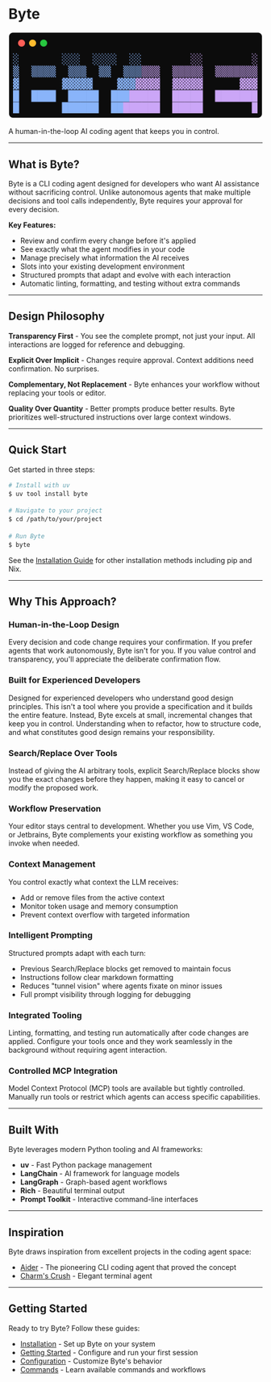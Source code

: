# Byte

<p align="center"><img alt="Byte Logo" src="images/logo.svg" /></p>

A human-in-the-loop AI coding agent that keeps you in control.

---

## What is Byte?

Byte is a CLI coding agent designed for developers who want AI assistance without sacrificing control. Unlike autonomous agents that make multiple decisions and tool calls independently, Byte requires your approval for every decision.

**Key Features:**

- Review and confirm every change before it's applied
- See exactly what the agent modifies in your code
- Manage precisely what information the AI receives
- Slots into your existing development environment
- Structured prompts that adapt and evolve with each interaction
- Automatic linting, formatting, and testing without extra commands

---

## Design Philosophy

**Transparency First** - You see the complete prompt, not just your input. All interactions are logged for reference and debugging.

**Explicit Over Implicit** - Changes require approval. Context additions need confirmation. No surprises.

**Complementary, Not Replacement** - Byte enhances your workflow without replacing your tools or editor.

**Quality Over Quantity** - Better prompts produce better results. Byte prioritizes well-structured instructions over large context windows.

---

## Quick Start

Get started in three steps:

```bash
# Install with uv
$ uv tool install byte

# Navigate to your project
$ cd /path/to/your/project

# Run Byte
$ byte
```

See the [Installation Guide](getting-started/installation.md) for other installation methods including pip and Nix.

---

## Why This Approach?

### Human-in-the-Loop Design

Every decision and code change requires your confirmation. If you prefer agents that work autonomously, Byte isn't for you. If you value control and transparency, you'll appreciate the deliberate confirmation flow.

### Built for Experienced Developers

Designed for experienced developers who understand good design principles. This isn't a tool where you provide a specification and it builds the entire feature. Instead, Byte excels at small, incremental changes that keep you in control. Understanding when to refactor, how to structure code, and what constitutes good design remains your responsibility.

### Search/Replace Over Tools

Instead of giving the AI arbitrary tools, explicit Search/Replace blocks show you the exact changes before they happen, making it easy to cancel or modify the proposed work.

### Workflow Preservation

Your editor stays central to development. Whether you use Vim, VS Code, or Jetbrains, Byte complements your existing workflow as something you invoke when needed.

### Context Management

You control exactly what context the LLM receives:

- Add or remove files from the active context
- Monitor token usage and memory consumption
- Prevent context overflow with targeted information

### Intelligent Prompting

Structured prompts adapt with each turn:

- Previous Search/Replace blocks get removed to maintain focus
- Instructions follow clear markdown formatting
- Reduces "tunnel vision" where agents fixate on minor issues
- Full prompt visibility through logging for debugging

### Integrated Tooling

Linting, formatting, and testing run automatically after code changes are applied. Configure your tools once and they work seamlessly in the background without requiring agent interaction.

### Controlled MCP Integration

Model Context Protocol (MCP) tools are available but tightly controlled. Manually run tools or restrict which agents can access specific capabilities.

---

## Built With

Byte leverages modern Python tooling and AI frameworks:

- **uv** - Fast Python package management
- **LangChain** - AI framework for language models
- **LangGraph** - Graph-based agent workflows
- **Rich** - Beautiful terminal output
- **Prompt Toolkit** - Interactive command-line interfaces

---

## Inspiration

Byte draws inspiration from excellent projects in the coding agent space:

- [Aider](http://aider.chat/) - The pioneering CLI coding agent that proved the concept
- [Charm's Crush](https://github.com/charmbracelet/crush) - Elegant terminal agent

---

## Getting Started

Ready to try Byte? Follow these guides:

- [Installation](getting-started/installation.md) - Set up Byte on your system
- [Getting Started](getting-started/index.md) - Configure and run your first session
- [Configuration](configuration/index.md) - Customize Byte's behavior
- [Commands](commands/index.md) - Learn available commands and workflows
